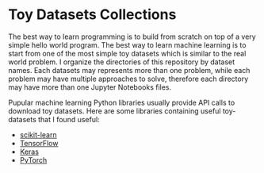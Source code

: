 # Toy Datasets Collections

The best way to learn programming is to build from scratch on top of a very simple hello world program. The best way to learn machine learning is to start from one of the most simple toy datasets which is similar to the real world problem. I organize the directories of this repository by dataset names. Each datasets may represents more than one problem, while each problem may have multiple approaches to solve, therefore each directory may have more than one Jupyter Notebooks files.

Pupular machine learning Python libraries usually provide API calls to download toy datasets. Here are some libraries containing useful toy-datasets that I found useful:

* [scikit-learn](https://scikit-learn.org/stable/datasets/)
* [TensorFlow](https://www.tensorflow.org/datasets/catalog/overview)
* [Keras](https://keras.io/api/datasets/)
* [PyTorch](https://pytorch.org/docs/stable/torchvision/datasets.html)